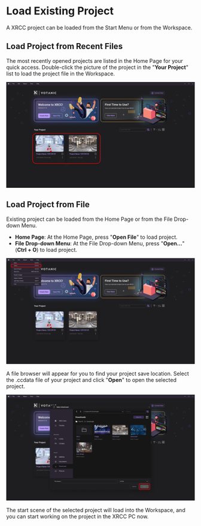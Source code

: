 # Load Existing Project

A XRCC project can be loaded from the Start Menu or from the Workspace.

## Load Project from Recent Files

The most recently opened projects are listed in the Home Page for your quick access. Double-click the picture of the project in the "**Your Project**" list to load the project file in the Workspace.

![](/img/LoadExistingProject/LoadExistingProject_Recent.png)

## Load Project from File

Existing project can be loaded from the Home Page or from the File Drop-down Menu.

-   **Home Page**: At the Home Page, press "**Open File**" to load project.
-   **File Drop-down Menu**: At the File Drop-down Menu, press "**Open...**" (**Ctrl + O**) to load project.

![](/img/LoadExistingProject/LoadExistingProject_Open.png)

A file browser will appear for you to find your project save location. Select the .ccdata file of your project and click "**Open**" to open the selected project.

![](/img/LoadExistingProject/LoadExistingProject_FileBrowser.png)

The start scene of the selected project will load into the Workspace, and you can start working on the project in the XRCC PC now.